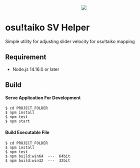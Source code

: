 <p align="center">
  <img src="https://user-images.githubusercontent.com/5382000/133906171-3031508d-7e90-4902-aea7-f54bc54bcabd.png">
</p>

# osu!taiko SV Helper
Simple utility for adjusting slider velocity for osu!taiko mapping

## Requirement
* Node.js 14.16.0 or later

## Build
#### Serve Application For Development
```
$ cd PROJECT_FOLDER
$ npm install
$ npm test
$ npm start
```
#### Build Executable File
```
$ cd PROJECT_FOLDER
$ npm install
$ npm test
$ npm build:win64  ---  64bit
$ npm build:win32  ---  32bit
```
